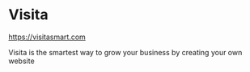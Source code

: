 # Visita
https://visitasmart.com

Visita is the smartest way to grow your business by creating your own website